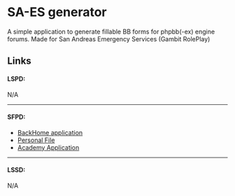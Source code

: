 # SA-ES generator

A simple application to generate fillable BB forms for phpbb(-ex) engine forums. Made for San Andreas Emergency Services (Gambit RolePlay)

## Links

#### LSPD:

N/A

---

#### SFPD:

- [BackHome application](https://perkinson1251.github.io/saes-generators.github.io/sfpd/backhome "BackHome application")
- [Personal File](https://perkinson1251.github.io/saes-generators.github.io/sfpd/personal-file "Personal File")
- [Academy Application](https://perkinson1251.github.io/saes-generators.github.io/sfpd/academy "Academy Application")

---

#### LSSD:

N/A
